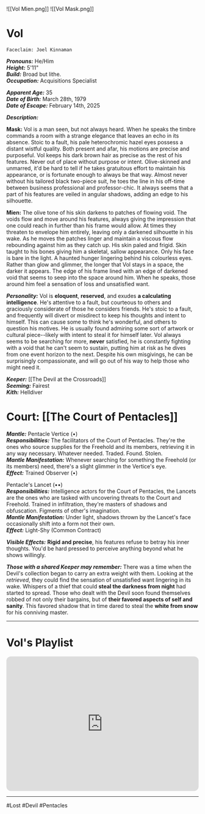 ![[Vol Mien.png]] ![[Vol Mask.png]]
# Vol
	Faceclaim: Joel Kinnaman
***Pronouns:*** He/Him  
***Height:*** 5'11"  
***Build:*** Broad but lithe.  
***Occupation:*** Acquisitions Specialist  

***Apparent Age:*** 35  
***Date of Birth:*** March 28th, 1979  
***Date of Escape:***  February 14th, 2025  

***Description:***

**Mask:** 
Vol is a man seen, but not always heard. When he speaks the timbre commands a room with a strange elegance that leaves an echo in its absence. Stoic to a fault, his pale heterochromic hazel eyes possess a distant wistful quality. Both present and afar, his motions are precise and purposeful.  Vol keeps his dark brown hair as precise as the rest of his features. Never out of place without purpose or intent. Olive-skinned and unmarred, it'd be hard to tell if he takes gratuitous effort to maintain his appearance, or is fortunate enough to always be that way. Almost never without his tailored black two-piece suit, he toes the line in his off-time between business professional and professor-chic. It always seems that a part of his features are veiled in angular shadows, adding an edge to his silhouette.

**Mien:**
The olive tone of his skin darkens to patches of flowing void. The voids flow and move around his features, always giving the impression that one could reach in further than his frame would allow. At times they threaten to envelope him entirely, leaving only a darkened silhouette in his wake. As he moves the patches linger and maintain a viscous flow rebounding against him as they catch up. His skin paled and frigid. Skin taught to his bones giving him a skeletal, sallow appearance. Only his face is bare in the light. A haunted hunger lingering behind his colourless eyes. Rather than glow and glimmer, the longer that Vol stays in a space, the darker it appears. The edge of his frame lined with an edge of darkened void that seems to seep into the space around him. When he speaks, those around him feel a sensation of loss and unsatisfied want.

***Personality:***
Vol is **eloquent**, **reserved**,  and exudes **a calculating intelligence**.  He's attentive to a fault, but courteous to others and graciously considerate of those he considers friends. He's stoic to a fault, and frequently will divert or misdirect to keep his thoughts and intent to himself. This can cause some to think he's wonderful, and others to question his motives. He is usually found admiring some sort of artwork or cultural piece--likely with intent to steal it for himself later. Vol always seems to be searching for more, **never** satisfied, he is constantly fighting with a void that he can't seem to sustain, putting him at risk as he dives from one event horizon to the next. Despite his own misgivings, he can be surprisingly compassionate, and will go out of his way to help those who might need it.

***Keeper:*** [[The Devil at the Crossroads]]  
***Seeming:*** Fairest  
***Kith:*** Helldiver  

# Court: [[The Court of Pentacles]]

***Mantle:***  Pentacle Vertice (•)  
***Responsibilities:*** The facilitators of the Court of Pentacles. They're the ones who source supplies for the Freehold and its members, retrieving it in any way necessary. Whatever needed. Traded. Found. Stolen.   
***Mantle Manifestation:*** Whenever searching for something the Freehold (or its members) need, there's a slight glimmer in the Vertice's eye.  
***Effect:*** Trained Observer (•)

Pentacle's Lancet (••)  
***Responsibilities:*** Intelligence actors for the Court of Pentacles, the Lancets are the ones who are tasked with uncovering threats to the Court and Freehold. Trained in infiltration, they're masters of shadows and obfuscation. Figments of other's imagination.  
***Mantle Manifestation:*** Under light, shadows thrown by the Lancet's face occasionally shift into a form not their own.  
***Effect:*** Light-Shy (Common Contract)  

***Visible Effects:***
**Rigid and precise**, his features refuse to betray his inner thoughts. You'd be hard pressed to perceive anything beyond what he shows willingly.

***Those with a shared Keeper may remember:***
There was a time when the Devil's collection began to carry an extra weight with them. Looking at the *retrieved*, they could find the sensation of unsatisfied want lingering in its wake. Whispers of a thief that could **steal the darkness from night** had started to spread. Those who dealt with the Devil soon found themselves robbed of not only their bargains, but of **their favored aspects of self and sanity**. This favored shadow that in time dared to steal the **white from snow** for his conniving master.
***
# Vol's Playlist

<iframe style="border-radius:12px" src="https://open.spotify.com/embed/playlist/4JDIkVt4wVikDS7Ehj6sLv?si=NDYeWx7dQUewf2quphOdPAutm_source=generator" width="100%" height="352" frameBorder="0" allowfullscreen="" allow="autoplay; clipboard-write; encrypted-media; fullscreen; picture-in-picture" loading="lazy"></iframe>

***

#Lost #Devil #Pentacles 